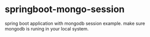 # springboot-mongo-session
spring boot application with mongodb session example.
make sure mongodb is runing in your local system.
